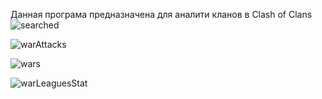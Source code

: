Данная програма предназначена для аналити кланов в Clash of Clans
![searched](https://github.com/Denlarad/CoC-Clan-Analiticks/assets/33780935/62f4e62e-0791-4dce-ab17-a5182480939d)

![warAttacks](https://github.com/Denlarad/CoC-Clan-Analiticks/assets/33780935/1b40fe1c-0ed5-4503-8f18-90a145d54d6d)

![wars](https://github.com/Denlarad/CoC-Clan-Analiticks/assets/33780935/655260d9-b674-4c8b-ae31-3aa670a58177)

![warLeaguesStat](https://github.com/Denlarad/CoC-Clan-Analiticks/assets/33780935/c719337f-45db-42fc-a0ee-61c01d7bda51)
